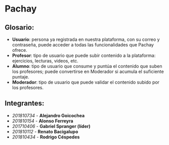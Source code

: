 # Pachay

## Glosario:

- **Usuario**: persona ya registrada en nuestra plataforma, con su correo y contraseña, puede acceder a todas las funcionalidades que Pachay ofrece.
- **Profesor**: tipo de usuario que puede subir contenido a la plataforma: ejercicios, lecturas, videos, etc.
- **Alumno**: tipo de usuario que consume y puntúa el contenido que suben los profesores; puede convertirse en Moderador si acumula el suficiente puntaje.
- **Moderador**: tipo de usuario que puede validar el contenido subido por los profesores.

## Integrantes:

- *201810734* - **Alejandro Goicochea**
- *201810154* - **Alonso Ferreyra**
- *201710406* - **Gabriel Spranger (líder)**
- *201810112* - **Renato Bacigalupo**
- *201810434* - **Rodrigo Céspedes**



